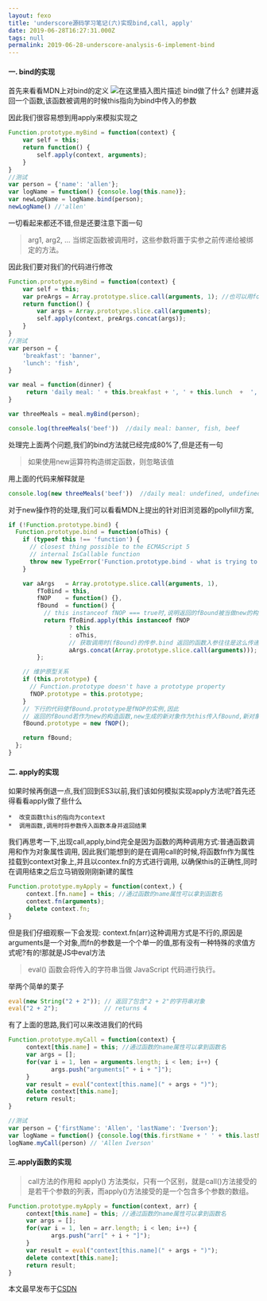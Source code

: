 ```yaml
---
layout: fexo
title: 'underscore源码学习笔记(六)实现bind,call, apply'
date: 2019-06-28T16:27:31.000Z
tags: null
permalink: 2019-06-28-underscore-analysis-6-implement-bind
---
```

#### 一. bind的实现
首先来看看MDN上对bind的定义
![在这里插入图片描述](https://img-blog.csdnimg.cn/20181208031825830.png?x-oss-process=image/watermark,type_ZmFuZ3poZW5naGVpdGk,shadow_10,text_aHR0cHM6Ly9ibG9nLmNzZG4ubmV0L3podWFueWVtYW5vbmc=,size_16,color_FFFFFF,t_70)
bind做了什么? 创建并返回一个函数,该函数被调用的时候this指向为bind中传入的参数

因此我们很容易想到用apply来模拟实现之
```js
Function.prototype.myBind = function(context) {
    var self = this;
    return function() {
        self.apply(context, arguments);
    }
}
//测试
var person = {'name': 'allen'};
var logName = function() {console.log(this.name)};
var newLogName = logName.bind(person); 
newLogName() //'allen'

```
一切看起来都还不错,但是还要注意下面一句
> arg1, arg2, ...
    当绑定函数被调用时，这些参数将置于实参之前传递给被绑定的方法。

因此我们要对我们的代码进行修改
```js
Function.prototype.myBind = function(context) {
    var self = this;
    var preArgs = Array.prototype.slice.call(arguments, 1); //也可以用for循环
    return function() {
        var args = Array.prototype.slice.call(arguments);
        self.apply(context, preArgs.concat(args));
    }
}
//测试
var person = {
    'breakfast': 'banner',
    'lunch': 'fish',
}

var meal = function(dinner) {
     return 'daily meal: ' + this.breakfast + ', ' + this.lunch  +  ', ' + dinner;
}

var threeMeals = meal.myBind(person);

console.log(threeMeals('beef'))  //daily meal: banner, fish, beef
```
处理完上面两个问题,我们的bind方法就已经完成80%了,但是还有一句
> 如果使用new运算符构造绑定函数，则忽略该值

用上面的代码来解释就是
```js
console.log(new threeMeals('beef'))  //daily meal: undefined, undefined, beef
```
对于new操作符的处理,我们可以看看MDN上提出的针对旧浏览器的pollyfill方案,
```js
if (!Function.prototype.bind) {
  Function.prototype.bind = function(oThis) {
    if (typeof this !== 'function') {
      // closest thing possible to the ECMAScript 5
      // internal IsCallable function
      throw new TypeError('Function.prototype.bind - what is trying to be bound is not callable');
    }

    var aArgs   = Array.prototype.slice.call(arguments, 1),
        fToBind = this,
        fNOP    = function() {},
        fBound  = function() {
          // this instanceof fNOP === true时,说明返回的fBound被当做new的构造函数调用
          return fToBind.apply(this instanceof fNOP
                 ? this
                 : oThis,
                 // 获取调用时(fBound)的传参.bind 返回的函数入参往往是这么传递的
                 aArgs.concat(Array.prototype.slice.call(arguments)));
        };

    // 维护原型关系
    if (this.prototype) {
      // Function.prototype doesn't have a prototype property
      fNOP.prototype = this.prototype; 
    }
    // 下行的代码使fBound.prototype是fNOP的实例,因此
    // 返回的fBound若作为new的构造函数,new生成的新对象作为this传入fBound,新对象的__proto__就是fNOP的实例
    fBound.prototype = new fNOP();

    return fBound;
  };
}
```
#### 二. apply的实现
如果时候再倒退一点,我们回到ES3以前,我们该如何模拟实现apply方法呢?首先还得看看apply做了些什么
```
*  改变函数this的指向为context
*  调用函数,调用时将参数传入函数本身并返回结果
```
我们再思考一下,出现call,apply,bind完全是因为函数的两种调用方式:普通函数调用和作为对象属性调用,
因此我们能想到的是在调用call的时候,将函数fn作为属性挂载到context对象上,并且以contex.fn的方式进行调用,
以确保this的正确性,同时在调用结束之后立马销毁刚刚新建的属性
```js
Function.prototype.myApply = function(context,) {
     context.[fn.name] = this; //通过函数的name属性可以拿到函数名
     context.fn(arguments);
     delete context.fn;
}
```
但是我们仔细观察一下会发现: context.fn(arr)这种调用方式是不行的,原因是arguments是一个对象,而fn的参数是一个个单一的值,那有没有一种特殊的求值方式呢?有的!那就是JS中eval方法
> eval() 函数会将传入的字符串当做 JavaScript 代码进行执行。

举两个简单的栗子
```js
eval(new String("2 + 2")); // 返回了包含"2 + 2"的字符串对象
eval("2 + 2");             // returns 4
```
有了上面的思路,我们可以来改进我们的代码
```js
Function.prototype.myCall = function(context) {
     context[this.name] = this; //通过函数的name属性可以拿到函数名
     var args = [];
     for(var i = 1, len = arguments.length; i < len; i++) {
     	    args.push("arguments[" + i + "]");
     }
     var result = eval("context[this.name](" + args + ")");
     delete context[this.name];
     return result;
}

//测试
var person = {'firstName': 'Allen', 'lastName': 'Iverson'};
var logName = function() {console.log(this.firstName + ' ' + this.lastName)};
logName.myCall(person) // 'Allen Iverson'
```
#### 三.apply函数的实现
> call方法的作用和 apply() 方法类似，只有一个区别，就是call()方法接受的是若干个参数的列表，而apply()方法接受的是一个包含多个参数的数组。
```js
Function.prototype.myApply = function(context, arr) {
     context[this.name] = this; //通过函数的name属性可以拿到函数名
     var args = [];
     for(var i = 1, len = arr.length; i < len; i++) {
     	    args.push("arr[" + i + "]");
     }
     var result = eval("context[this.name](" + args + ")");
     delete context[this.name];
     return result;
}
```

本文最早发布于[CSDN](https://blog.csdn.net/zhuanyemanong/article/details/84889344)
